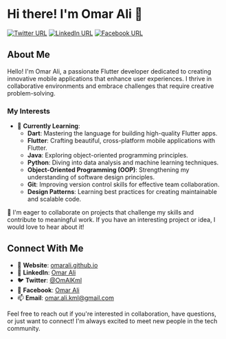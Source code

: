 # Hi there! I'm Omar Ali 👋

[![Twitter URL](https://img.shields.io/static/v1?color=red&label=Twitter%20&logo=twitter&logoColor=white&style=for-the-badge&message=Follow)](https://x.com/OmAlKml)
[![LinkedIn URL](https://img.shields.io/static/v1?color=red&label=Linkedin&logo=linkedin&logoColor=white&style=for-the-badge&message=Connect)](https://www.linkedin.com/in/omar-ali-54b136330/)
[![Facebook URL](https://img.shields.io/static/v1?color=red&label=Facebook&logo=facebook&logoColor=white&style=for-the-badge&message=Follow)](https://www.facebook.com/profile.php?id=61566631233548)

## About Me

Hello! I'm Omar Ali, a passionate Flutter developer dedicated to creating innovative mobile applications that enhance user experiences. I thrive in collaborative environments and embrace challenges that require creative problem-solving.

### My Interests

- 🌱 **Currently Learning**:
  - **Dart**: Mastering the language for building high-quality Flutter apps.
  - **Flutter**: Crafting beautiful, cross-platform mobile applications with Flutter.
  - **Java**: Exploring object-oriented programming principles.
  - **Python**: Diving into data analysis and machine learning techniques.
  - **Object-Oriented Programming (OOP)**: Strengthening my understanding of software design principles.
  - **Git**: Improving version control skills for effective team collaboration.
  - **Design Patterns**: Learning best practices for creating maintainable and scalable code.

💞️ I'm eager to collaborate on projects that challenge my skills and contribute to meaningful work. If you have an interesting project or idea, I would love to hear about it!

## Connect With Me
- 💼 **Website**: [omarali.github.io](https://omaralikml.github.io/omarali.github.io/)
- 💼 **LinkedIn**: [Omar Ali](https://www.linkedin.com/in/omar-ali-54b136330/)
- 🐦 **Twitter**: [@OmAlKml](https://x.com/OmAlKml)
- 📘 **Facebook**: [Omar Ali](https://www.facebook.com/profile.php?id=61566631233548)
- 📫 **Email**: [omar.ali.kml@gmail.com](mailto:omar.ali.kml@gmail.com)

Feel free to reach out if you're interested in collaboration, have questions, or just want to connect! I'm always excited to meet new people in the tech community.

<!---
OmarAliKml/OmarAliKml is a ✨ special ✨ repository because its `README.md` (this file) appears on your GitHub profile.
You can click the Preview link to take a look at your changes.
--->
